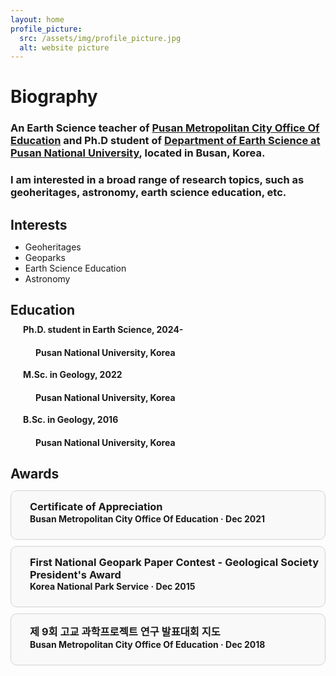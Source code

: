 ```yaml
---
layout: home
profile_picture:
  src: /assets/img/profile_picture.jpg
  alt: website picture
---
```


<p><strong><h1> Biography </h1></strong></p>

<p><h3>An Earth Science teacher of <a href="https://www.pen.go.kr/main/main.do">Pusan Metropolitan City Office Of Education</a> and Ph.D student of <a href="https://earth.pusan.ac.kr/earth/index.do">Department of Earth Science at Pusan National University</a>, located in Busan, Korea.</h3></p>
<p><h3>I am interested in a broad range of research topics, such as geoheritages, astronomy, earth science education, etc.</h3></p>

<p><h2><strong> Interests</strong></h2></p>
<ul>
    <li>Geoheritages</li>
    <li>Geoparks</li>
    <li>Earth Science Education</li>
    <li>Astronomy</li>
</ul>


<html lang="en">
<head>
  <meta charset="UTF-8">
  <meta name="viewport" content="width=device-width, initial-scale=1.0">
  <title>My GitHub Page</title>
  <link rel="stylesheet" href="https://cdnjs.cloudflare.com/ajax/libs/font-awesome/6.0.0-beta3/css/all.min.css">
  <style>
    h2 {
      margin-bottom: 10px; /* 간격을 줄이기 위해 마진을 조절합니다 */
    }
    p {
      margin-top: 5px; /* 간격을 줄이기 위해 마진을 조절합니다 */
    }
  </style>
</head>
<body>
  <h2><strong>Education</strong></h2>
  <p style="margin-left: 20px; margin-bottom: 2px;"><i class="fas fa-graduation-cap"></i><strong> Ph.D. student in Earth Science, 2024-</strong></p>
  <h4><p style="margin-left: 40px; margin-top: 2px;">Pusan National University, Korea</p></h4>
  <p style="margin-left: 20px; margin-bottom: 2px;"><i class="fas fa-graduation-cap"></i><strong> M.Sc. in Geology, 2022 </strong></p>
  <h4><p style="margin-left: 40px; margin-top: 2px;">Pusan National University, Korea</p></h4>
  <p style="margin-left: 20px; margin-bottom: 2px;"><i class="fas fa-graduation-cap"></i><strong> B.Sc. in Geology, 2016 </strong></p>
  <h4><p style="margin-left: 40px; margin-top: 2px;">Pusan National University, Korea</p></h4>
  
</body>


<p><h2><strong> Awards</strong></h2></p>
<html lang="en">
<head>
  <meta charset="UTF-8">
  <meta name="viewport" content="width=device-width, initial-scale=1.0">
  <title>Certificate Example</title>
  <link rel="stylesheet" href="https://cdnjs.cloudflare.com/ajax/libs/font-awesome/6.0.0-beta3/css/all.min.css">
  <style>
    .box {
      border: 1px solid #d3d3d3; /* 테두리 설정 */
      padding: 10px; /* 내부 여백 설정 */
      margin: 10px auto; /* 외부 여백 설정 */
      border-radius: 10px; /* 모서리 둥글게 설정 */
      background-color: #f9f9f9; /* 배경색 설정 */
      text-align: justify; /* 텍스트 가운데 정렬 */
    }
  </style>
</head>
<body>
  <div class="box">
    <h3 style="margin:0;"><p style="margin-left: 20px; margin-bottom: 0.5px;"><strong>Certificate of Appreciation</strong></p></h3>
    <h4 style="margin:0;"><p style="margin-left: 20px; margin-top: 0.5px;">Busan Metropolitan City Office Of Education · Dec 2021</p></h4>
  </div>
  <div class="box">
    <h3 style="margin:0;"><p style="margin-left: 20px; margin-bottom: 0.5px;"><strong>First National Geopark Paper Contest - Geological Society President's Award</strong></p></h3>
    <h4 style="margin:0;"><p style="margin-left: 20px; margin-top: 0.5px;">Korea National Park Service · Dec 2015</p></h4>
  </div>
   <div class="box">
    <h3 style="margin:0;"><p style="margin-left: 20px; margin-bottom: 0.5px;"><strong>제 9회 고교 과학프로젝트 연구 발표대회 지도 </strong></p></h3>
    <h4 style="margin:0;"><p style="margin-left: 20px; margin-top: 0.5px;">Busan Metropolitan City Office Of Education · Dec 2018</p></h4>
  </div>
  
</body>
</html>



